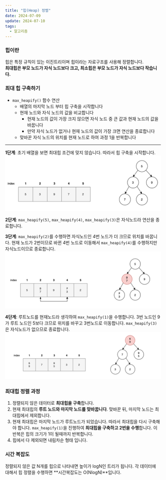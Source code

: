 ```yaml
---
title: "힙(Heap) 정렬"
date: 2024-07-09
update: 2024-07-10
tags:
  - 알고리즘
---
```


### 힙이란

힙은 특정 규칙이 있는 이진트리이며 힙이라는 자료구조를 사용해 정렬합니다. <br>
**최대힙은 부모 노드가 자식 노드보다 크고, 최소힙은 부모 노드가 자식 노드보다 작습니다.**

### 최대 힙 구축하기

- `max_heapify()` 함수 연산
    - 배열의 마지막 노드 부터 힙 구축을 시작합니다
    - 현재 노드와 자식 노드의 값을 비교합니다
        - 현재 노드의 값이 가장 크지 않으면 자식 노드 중 큰 값과 현재 노드의 값을 바꿉니다
        - 만약 자식 노드가 없거나 현재 노드의 값이 가장 크면 연산을 종료합니다
    - 맞바꾼 자식 노드의 위치를 현재 노드로 하여 과정 1을 반복합니다

<hr>

**1단계**: 초기 배열을 보면 최대힙 조건에 맞지 않습니다. 따라서 힙 구축을 시작합니다.
![](img.png)

**2단계**: `max_heapify(5)`, `max_heapify(4)`, `max_heapify(3)`은 자식노드라 연산을 종료합니다.

**3단계**: `max_heapify(2)`를 수행하면 자식노드인 4번 노드가 더 크므로 위치를 바꿉니다. 현재 노드가 2번이므로 바뀐 4번 노드로 이동해서 
`max_heapify(4)`를 수행하지만 자식노드이므로 종료합니다.
![](img_1.png)

**4단계**: 루트노드를 현재노드라 생각하여 `max_heapify(1)`을 수행합니다. 3번 노드인 9가 루트 노드인 5보다 크므로 위치를 바꾸고 3번노드로 이동합니다.
`max_heapify(3)`은 자식노드가 없으므로 종료합니다.
![](img_2.png)

### 최대힙 정렬 과정

1. 정렬되지 않은 데이터로 **최대힙을 구축**합니다.
2. 현재 최대힙의 **루트 노드와 마지막 노드를 맞바꿉니다**. 맞바꾼 뒤, 마지막 노드는 최대힙에서 제외합니다.
3. 현재 최대힙은 마지막 노드가 루트노드가 되었습니다. 따라서 최대힙을 다시 구축해야 합니다. `max_heapify(1)`을 진행하여 **최대힙을 구축하고 2번을 수행**합니다. 이 반복은 힙의 크기가 1이 될때까지 반복합니다.
4. 힙에서 다 제외되면 내림차순 형태 입니다.

### 시간 복잡도

정렬되지 않은 값 N개를 힙으로 나타내면 높이가 logN인 트리가 됩니다. 각 데이터에 대해서 힙 정렬을 수행하면
**시간복잡도는 O(NlogN)**입니다.